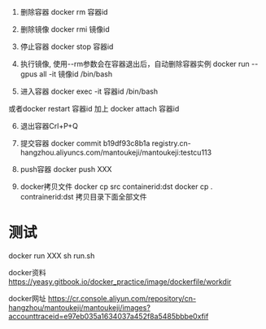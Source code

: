 1. 删除容器
docker rm 容器id

2. 删除镜像
docker rmi 镜像id

3. 停止容器
docker stop 容器id

4. 执行镜像, 使用--rm参数会在容器退出后，自动删除容器实例
docker run --gpus all -it 镜像id /bin/bash

5. 进入容器
docker exec -it 容器id /bin/bash

或者docker restart 容器id
加上 docker attach 容器id

6. 退出容器Crl+P+Q

7. 提交容器
docker commit b19df93c8b1a registry.cn-hangzhou.aliyuncs.com/mantoukeji/mantoukeji:testcu113

8. push容器
docker push XXX

9. docker拷贝文件 
docker cp src containerid:dst
docker cp . contrainerid:dst 拷贝目录下面全部文件

# 测试
docker run XXX sh run.sh

docker资料
https://yeasy.gitbook.io/docker_practice/image/dockerfile/workdir

docker网址
https://cr.console.aliyun.com/repository/cn-hangzhou/mantoukeji/mantoukeji/images?accounttraceid=e97eb035a1634037a452f8a5485bbbe0xfif